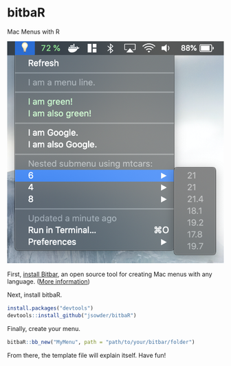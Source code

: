 # bitbaR
 Mac Menus with R
 
 ![Example menu created by bb_new()](example_menu.png "bitbaR Template Menu")

First, [install Bitbar](https://github.com/matryer/bitbar/releases/download/v1.9.2/BitBar-v1.9.2.zip), an open source tool for creating Mac menus with any language. ([More information](https://getbitbar.com))

Next, install bitbaR.
```R
install.packages("devtools")
devtools::install_github("jsowder/bitbaR")
```

Finally, create your menu.
```R
bitbaR::bb_new("MyMenu", path = "path/to/your/bitbar/folder")
```

From there, the template file will explain itself. Have fun!
